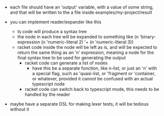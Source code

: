 - each file should have an 'output' variable, with a value of some string, and that will be written to the a file inside examples/my-project/result



- you can implement reader/expander like this
  - ts code will produce a syntax tree
  - the node in each tree will be expanded to something like
    (n 'binary-expression (n 'numeric-literal 2) '+ (n 'numeric-literal 3))
  - racket code inside the node will be left as is, and will be expected to return the same thing as an 'n' expression, meaning a node for the final syntax tree to be used for generating the output
    - racket code can generate a list of nodes
      - have this be a separate function, like n-list, or just an 'n' with a special flag, such as 'quasi-list, or 'fragment or 'container, or whatever, provided it cannot be confused with an actual typescript node
    - racket code can switch back to typescript mode, this needs to be handled by the reader



- maybe have a separate DSL for making lexer tests, it will be tedious without it